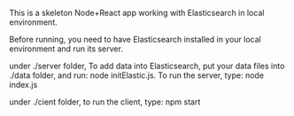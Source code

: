 This is a skeleton Node+React app working with Elasticsearch in local environment.

Before running, you need to have Elasticsearch installed in your local environment and run its server.

under ./server folder, To add data into Elasticsearch, put your data files into ./data folder, and run: node initElastic.js. To run the server, type: node index.js

under ./cient folder, to run the client, type: npm start